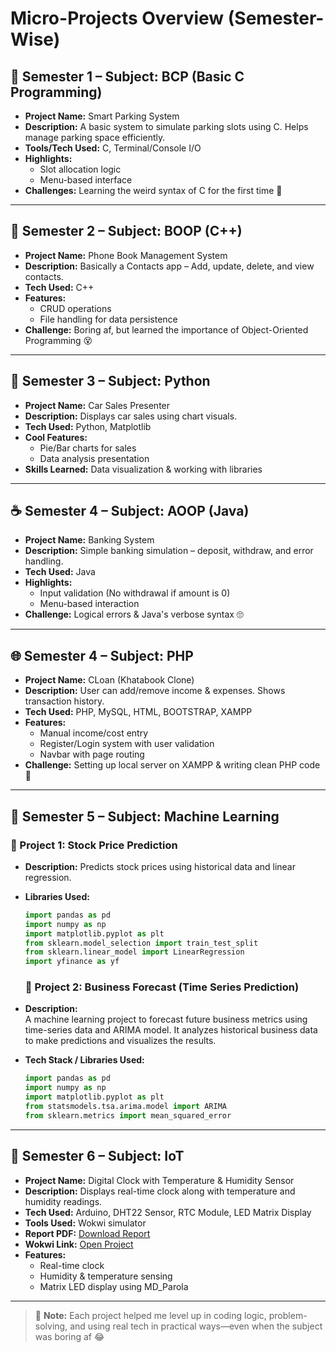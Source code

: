 # Micro-Projects Overview (Semester-Wise)

## 📘 Semester 1 – Subject: BCP (Basic C Programming)
- **Project Name:** Smart Parking System
- **Description:** A basic system to simulate parking slots using C. Helps manage parking space efficiently.
- **Tools/Tech Used:** C, Terminal/Console I/O
- **Highlights:**
  - Slot allocation logic
  - Menu-based interface
- **Challenges:** Learning the weird syntax of C for the first time 🥴

---

## 📙 Semester 2 – Subject: BOOP (C++)
- **Project Name:** Phone Book Management System
- **Description:** Basically a Contacts app – Add, update, delete, and view contacts.
- **Tech Used:** C++
- **Features:**
  - CRUD operations
  - File handling for data persistence
- **Challenge:** Boring af, but learned the importance of Object-Oriented Programming 😵

---

## 🐍 Semester 3 – Subject: Python
- **Project Name:** Car Sales Presenter
- **Description:** Displays car sales using chart visuals.
- **Tech Used:** Python, Matplotlib
- **Cool Features:**
  - Pie/Bar charts for sales
  - Data analysis presentation
- **Skills Learned:** Data visualization & working with libraries

---

## ☕ Semester 4 – Subject: AOOP (Java)
- **Project Name:** Banking System
- **Description:** Simple banking simulation – deposit, withdraw, and error handling.
- **Tech Used:** Java
- **Highlights:**
  - Input validation (No withdrawal if amount is 0)
  - Menu-based interaction
- **Challenge:** Logical errors & Java's verbose syntax 🙄

---

## 🌐 Semester 4 – Subject: PHP
- **Project Name:** CLoan (Khatabook Clone)
- **Description:** User can add/remove income & expenses. Shows transaction history.
- **Tech Used:** PHP, MySQL, HTML, BOOTSTRAP, XAMPP
- **Features:**
  - Manual income/cost entry
  - Register/Login system with user validation
  - Navbar with page routing
- **Challenge:** Setting up local server on XAMPP & writing clean PHP code 🥵

---

## 🤖 Semester 5 – Subject: Machine Learning
### 🔹 Project 1: Stock Price Prediction
- **Description:** Predicts stock prices using historical data and linear regression.
- **Libraries Used:**
  ```python
  import pandas as pd
  import numpy as np
  import matplotlib.pyplot as plt
  from sklearn.model_selection import train_test_split
  from sklearn.linear_model import LinearRegression
  import yfinance as yf
  ```

  ### 🔹 Project 2: Business Forecast (Time Series Prediction)
- **Description:**  
  A machine learning project to forecast future business metrics using time-series data and ARIMA model. It analyzes historical business data to make predictions and visualizes the results.

- **Tech Stack / Libraries Used:**
  ```python
  import pandas as pd
  import numpy as np
  import matplotlib.pyplot as plt
  from statsmodels.tsa.arima.model import ARIMA
  from sklearn.metrics import mean_squared_error
  ```
  
 ---

## 🔌 Semester 6 – Subject: IoT
- **Project Name:** Digital Clock with Temperature & Humidity Sensor
- **Description:** Displays real-time clock along with temperature and humidity readings.
- **Tech Used:** Arduino, DHT22 Sensor, RTC Module, LED Matrix Display
- **Tools Used:** Wokwi simulator
- **Report PDF:** [Download Report](https://drive.google.com/file/d/10ldLSC0CY8078Bp4CQ-vFBzzRQoT96Uf/view?usp=sharing)
- **Wokwi Link:** [Open Project](https://wokwi.com/projects/428946624647462913)
- **Features:**
  - Real-time clock
  - Humidity & temperature sensing
  - Matrix LED display using MD_Parola

---

> 🧠 **Note:** Each project helped me level up in coding logic, problem-solving, and using real tech in practical ways—even when the subject was boring af 😂
